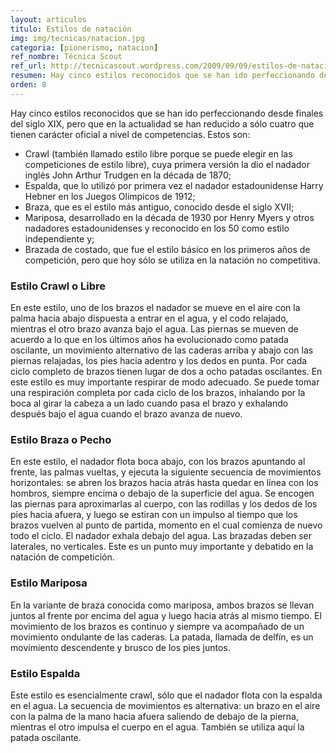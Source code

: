 ```yaml
---
layout: articulos
titulo: Estilos de natación
img: img/tecnicas/natacion.jpg
categoria: [pionerismo, natacion]
ref_nombre: Técnica Scout
ref_url: http://tecnicascout.wordpress.com/2009/09/09/estilos-de-natacin/
resumen: Hay cinco estilos reconocidos que se han ido perfeccionando desde finales del siglo XIX, pero que en la actualidad se han reducido a sólo cuatro que tienen carácter oficial...
orden: 8
---
```

Hay cinco estilos reconocidos que se han ido perfeccionando desde finales del siglo XIX, pero que en la actualidad se han reducido a sólo cuatro que tienen carácter oficial a nivel de competencias. Estos son:

<div class="col col-12 sm-col-6 md-col-4 lg-col-3 mr1">

<amp-img src="{{site.baseurl}}/img/tecnicas/natacion2.gif" width="500" height="283" alt="Estilo Crawl o libre de natación" layout="responsive" class="rounded"></amp-img>

</div>

- Crawl (también llamado estilo libre porque se puede elegir en las competiciones de estilo libre), cuya primera versión la dio el nadador inglés John Arthur Trudgen en la década de 1870;
- Espalda, que lo utilizó por primera vez el nadador estadounidense Harry Hebner en los Juegos Olímpicos de 1912;
- Braza, que es el estilo más antiguo, conocido desde el siglo XVII;
- Mariposa, desarrollado en la década de 1930 por Henry Myers y otros nadadores estadounidenses y reconocido en los 50 como estilo independiente y;
- Brazada de costado, que fue el estilo básico en los primeros años de competición, pero que hoy sólo se utiliza en la natación no competitiva.

### Estilo Crawl o Libre

En este estilo, uno de los brazos el nadador se mueve en el aire con la palma hacia abajo dispuesta a entrar en el agua, y el codo relajado, mientras el otro brazo avanza bajo el agua. Las piernas se mueven de acuerdo a lo que en los últimos años ha evolucionado como patada oscilante, un movimiento alternativo de las caderas arriba y abajo con las piernas relajadas, los pies hacia adentro y los dedos en punta. Por cada ciclo completo de brazos tienen lugar de dos a ocho patadas oscilantes. En este estilo es muy importante respirar de modo adecuado. Se puede tomar una respiración completa por cada ciclo de los brazos, inhalando por la boca al girar la cabeza a un lado cuando pasa el brazo y exhalando después bajo el agua cuando el brazo avanza de nuevo.

<div class="col col-12 sm-col-6 md-col-4 lg-col-3 img_right ml1">

<amp-img src="{{site.baseurl}}/img/tecnicas/natacion1.gif" width="569" height="336" alt="Estilo Braza o Pecho de natacion" layout="responsive" class="rounded"></amp-img>

</div>

### Estilo Braza o Pecho

En este estilo, el nadador flota boca abajo, con los brazos apuntando al frente, las palmas vueltas, y ejecuta la siguiente secuencia de movimientos horizontales: se abren los brazos hacia atrás hasta quedar en línea con los hombros, siempre encima o debajo de la superficie del agua. Se encogen las piernas para aproximarlas al cuerpo, con las rodillas y los dedos de los pies hacia afuera, y luego se estiran con un impulso al tiempo que los brazos vuelven al punto de partida, momento en el cual comienza de nuevo todo el ciclo. El nadador exhala debajo del agua. Las brazadas deben ser laterales, no verticales. Este es un punto muy importante y debatido en la natación de competición.

<div class="col col-12 sm-col-6 md-col-4 lg-col-3 mr1">

<amp-img src="{{site.baseurl}}/img/tecnicas/natacion4.gif" width="578" height="336" alt="Estilo Mariposa de Natación" layout="responsive" class="rounded"></amp-img>

</div>

### Estilo Mariposa

En la variante de braza conocida como mariposa, ambos brazos se llevan juntos al frente por encima del agua y luego hacia atrás al mismo tiempo. El movimiento de los brazos es continuo y siempre va acompañado de un movimiento ondulante de las caderas. La patada, llamada de delfín, es un movimiento descendente y brusco de los pies juntos.

### Estilo Espalda

Este estilo es esencialmente crawl, sólo que el nadador flota con la espalda en el agua. La secuencia de movimientos es alternativa: un brazo en el aire con la palma de la mano hacia afuera saliendo de debajo de la pierna, mientras el otro impulsa el cuerpo en el agua. También se utiliza aquí la patada oscilante.

<div class="col col-12 sm-col-6 md-col-4 lg-col-3 img_right ml1">

<amp-img src="{{site.baseurl}}/img/tecnicas/natacion3.gif" width="500" height="340" alt="Estilo Espalda de Natación" layout="responsive" class="rounded"></amp-img>

</div>